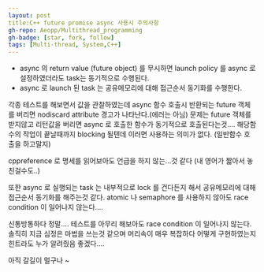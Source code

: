```yaml
---
layout: post
title:C++ future promise async 사용시 주의사항
gh-repo: Aeopp/Multithread_programming
gh-badge: [star, fork, follow]
tags: [Multi-thread, System,C++]
---
```


* async 의 return value (future object) 를 무시하면  launch policy 를 async 로 설정하였더라도 task는  동기적으로 수행된다. 
* async 로 launch 된 task 는 공유메모리에 대해 접근순서 동기화를 수행한다.

각종 테스트를 해보면서 값을 관찰하였는데 async 함수 호출시 반환되는 future 객체를 버리면 nodiscard attribute 경고가 나타난다.(에러는 아님) 
문제는 future 객체를 받지않고 리턴값을 버리면 async 로 호출한 함수가 동기적으로 호출된다는것....
 해당함수의 작업이 끝날때까지 blocking 될텐데 이러면 사용하는 의미가 없다.
 (일반함수 호출을 하고말지)
 
cppreference 로 명세를 읽어보아도 언급을 하지 않는...것 같다 (내 영어가 짧아서 놓친걸수도..)

또한 async 로 실행되는 task 는 내부적으로 lock 를 건다든지 해서 공유메모리에 대해 접근순서 동기화를 해주는것 같다.  atomic 나 semaphore 를 사용하지 않아도 
race condition 이 일어나지 않는다....

신통방통하다 정말.... 테스트를 아무리 해보아도 race condition 이 일어나지 않는다.  솔직히 지금 심정은 마법을 쓰는것 같으며 머리속이 매우 복잡하다 어떻게 구현하였는지 힌트라도 누가 알려줬음 좋겠다....  

아직 갈길이 멀구나 ~ 
